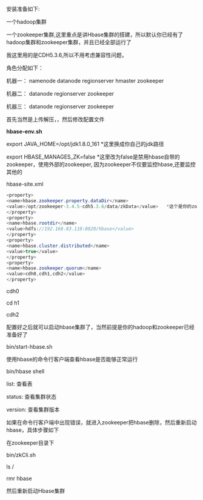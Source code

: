 安装准备如下:

一个hadoop集群

一个zookeeper集群,这里重点是讲Hbase集群的搭建，所以默认你已经有了hadoop集群和zookeeper集群，并且已经全部运行了

我这里用的是CDH5.3.6,所以不用考虑兼容性问题，

角色分配如下：

机器一：  namenode   datanode   regionserver   hmaster     zookeeper

机器二：  datanode     regionserver     zookeeper

机器三：  datanode     regionserver     zookeeper

首先当然是上传解压，，然后修改配置文件

**hbase-env.sh**

export JAVA\_HOME=/opt/jdk1.8.0\_161                           *这里换成你自己的jdk路径

export HBASE\_MANAGES\_ZK=false                             *这里改为false是禁用hbase自带的zookeeper，使用外部的zookeeper,                                                                                                     因为zookeeper不仅要监控hbase,还要监控其他的

hbase-site.xml

```java
<property>
<name>hbase.zookeeper.property.dataDir</name> 
<value>/opt/zookeeper-3.4.5-cdh5.3.6/data/zkData</value>   *这个是你的zookeeper集群配置文件里面dataDir的路径
</property>
<property>
<name>hbase.rootdir</name>
<value>hdfs://192.168.83.110:8020/hbase</value>
</property>
<property>
<name>hbase.cluster.distributed</name>
<value>true</value>
</property>
<property>
<name>hbase.zookeeper.quorum</name>
<value>cdh0,cdh1,cdh2</value>
</property>
```

cdh0

cd h1

cdh2

配置好之后就可以启动hbase集群了，当然前提是你的hadoop和zookeeper已经准备好了

bin/start-hbase.sh

使用hbase的命令行客户端查看hbase是否能够正常运行

bin/hbase  shell

list:   查看表

status:    查看集群状态

version:    查看集群版本

如果在命令行客户端中出现错误，就进入zookeeper把hbase删除，然后重新启动hbase，具体步骤如下

在zookeeper目录下

bin/zkCli.sh

ls /

rmr  hbase

然后重新启动Hbase集群
